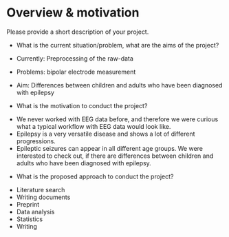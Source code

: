 # Overview & motivation

Please provide a short description of your project.

* What is the current situation/problem, what are the aims of the project?
- Currently: Preprocessing of the raw-data 
- Problems: bipolar electrode measurement 

- Aim: Differences between children and adults who have been diagnosed with epilepsy 

* What is the motivation to conduct the project?
- We never worked with EEG data before, and therefore we were curious what a typical workflow with EEG data would look like.
- Epilepsy is a very versatile disease and shows a lot of different progressions.
- Epileptic seizures can appear in all different age groups. We were interested to check out, if there are differences between children and adults who have been diagnosed with epilepsy.

* What is the proposed approach to conduct the project?
- Literature search
- Writing documents
- Preprint
- Data analysis
- Statistics
- Writing

